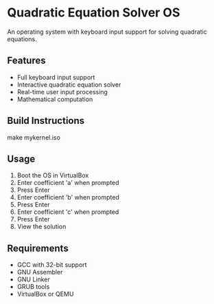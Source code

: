 # Quadratic Equation Solver OS

An operating system with keyboard input support for solving quadratic equations.

## Features

- Full keyboard input support
- Interactive quadratic equation solver
- Real-time user input processing
- Mathematical computation

## Build Instructions

make mykernel.iso

## Usage

1. Boot the OS in VirtualBox
2. Enter coefficient 'a' when prompted
3. Press Enter
4. Enter coefficient 'b' when prompted  
5. Press Enter
6. Enter coefficient 'c' when prompted
7. Press Enter
8. View the solution

## Requirements

- GCC with 32-bit support
- GNU Assembler  
- GNU Linker
- GRUB tools
- VirtualBox or QEMU
